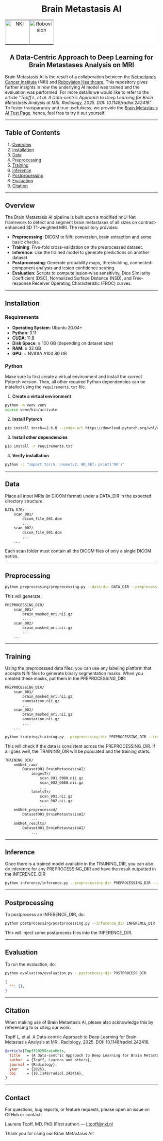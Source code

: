 <div align="center">

# Brain Metastasis AI

</div>

<table width="100%" style="background-color: white; margin: 0px auto; border-collapse: collapse;">
  <tr>
    <td align="center" width="50%" style="border: none; padding: 0;">
      <a href="https://www.nki.nl">
        <img src=".pictures/nki_logo.jpg"
             alt="NKI"
             style="background-color: white; height: 80px; width: auto;"/>
      </a>
    </td>
    <td align="center" width="50%" style="border: none; padding: 0;">
      <a href="https://www.brainmets.ai">
        <img src=".pictures/robovision_logo_1.png"
             alt="Robovision"
             style="background-color: white; height: 80px; width: auto;"/>
      </a>
    </td>
  </tr>
</table>

<div align="center">

## A Data-Centric Approach to Deep Learning for Brain Metastases Analysis on MRI 

</div>

Brain Metastasis AI is the result of a collaboration between the [Netherlands Cancer Institute](https://www.nki.nl) (NKI) and [Robovision Healthcare](https://www.brainmets.ai). This repository gives further insights in how the underlying AI model was trained and the evaluation was performed. For more details we would like to refer to the article *"Topff L, et al. A Data-centric Approach to Deep Learning for Brain Metastasis Analysis at MRI. Radiology, 2025. DOI: 10.1148/radiol.242416"*. To foster transparancy and true usefulness, we provide the [Brain Metastasis AI Test Page](https://testflight.healthcare.robovision.ai/#/ZmyJVF1RCupHEwCZ1WTO), hence, feel free to try it out yourself.

---

## Table of Contents
1. [Overview](#overview)  
2. [Installation](#installation)  
3. [Data](#data)  
4. [Preprocessing](#preprocessing)  
5. [Training](#training)  
6. [Inference](#inference)
7. [Postprocessing](#postprocessing)  
8. [Evaluation](#evaluation)  
9. [Citation](#citation)  

---

## Overview

The Brain Metastasis AI pipeline is built upon a modified nnU-Net framework to detect and segment brain metastases of all sizes on contrast-enhanced 3D T1-weighted MRI. The repository provides:

- **Preprocessing**: DICOM to Nifti conversion,  brain extraction and some basic checks.  
- **Training**: Five-fold cross-validation on the preprocessed dataset.  
- **Inference**: Use the trained model to generate predictions on another dataset.
- **Postprocessing**: Generate probability maps, thresholding, connected‐component analysis and lesion confidence scoring.  
- **Evaluation**: Scripts to compute lesion‐wise sensitivity, Dice Similarity Coefficient (DSC), Normalized Surface Distance (NSD), and Free-response Receiver Operating Characteristic (FROC) curves.

---

## Installation

### Requirements

- **Operating System**: Ubuntu 20.04+  
- **Python**: 3.11
- **CUDA**: 11.8
- **Disk Space**: ≥ 100 GB (depending on dataset size) 
- **RAM**: ≥ 32 GB 
- **GPU**: ~ NVIDIA A100 80 GB

### Python

Make sure to first create a virtual environment and install the correct Pytorch version. Then, all other required Python dependencies can be installed using the `requirements.txt` file. 

1. **Create a virtual environment**
```bash
python -m venv venv
source venv/bin/activate
```

2. **Install Pytorch**
```bash
pip install torch==2.6.0 --index-url https://download.pytorch.org/whl/cu118
```

3. **Install other dependencies**
```bash
pip install -r requirements.txt
```

4. **Verify installation**
```bash
python -c "import torch, nnunetv2, HD_BET; print('OK')"
```

---

## Data

Place all input MRIs (in DICOM format) under a DATA_DIR in the expected directory structure:
```bash
DATA_DIR/
    scan_001/
        dicom_file_001.dcm
        ...
    scan_002/
        dicom_file_001.dcm
        ...
    ...
```

Each scan folder must contain all the DICOM files of only a single DICOM series.

---

## Preprocessing

```bash
python preprocessing/preprocessing.py --data-dir DATA_DIR --preprocessing-dir PREPROCESSING_DIR
```

This will generate:

```bash
PREPROCESSING_DIR/
    scan_001/
        brain_masked_mri.nii.gz
        ...
    scan_002/
        brain_masked_mri.nii.gz
        ...
    ...
```

---

## Training

Using the preprocessed data files, you can use any labeling platform that accepts Nifti files to generate binary segmentation masks. When you created these masks, put them in the PREPROCESSING_DIR:

```bash
PREPROCESSING_DIR/
    scan_001/
        brain_masked_mri.nii.gz
        annotation.nii.gz
        ...
    scan_002/
        brain_masked_mri.nii.gz
        annotation.nii.gz
        ...
    ...
```

```bash
python training/training.py --preprocessing-dir PREPROCESSING_DIR --training-dir TRAINING_DIR
```

This will check if the data is consistent across the PREPROCESSING_DIR. If all goes well, the TRAINING_DIR will be populated and the training starts.

```bash
TRAINING_DIR/
    nnUNet_raw/
        Dataset001_BrainMetastasisAI/
            imagesTr/
                scan_001_0000.nii.gz
                scan_002_0000.nii.gz
                ...
            labelsTr/
                scan_001.nii.gz
                scan_002.nii.gz
                ...
    nnUNet_preprocessed/
        Dataset001_BrainMetastasisAI/
            ...
    nnUNet_results/
        Dataset001_BrainMetastasisAI/
            ...
```

---

## Inference

Once there is a trained model available in the TRAINING_DIR, you can also do inference for any PREPROCESSING_DIR and have the result outputted in the INFERENCE_DIR:

```bash
python inference/inference.py --preprocessing-dir PREPROCESSING_DIR --inference_dir INFERENCE_DIR
```

---

## Postprocessing

To postprocess an INFERENCE_DIR, do:

```bash
python postprocessing/postprocessing.py --inference_dir INFERENCE_DIR
```

This will inject some postprocess files into the INFERENCE_DIR.

---

## Evaluation

To run the evaluation, do:

```bash
python evaluation/evaluation.py --postprocess-dir POSTPROCESS_DIR
```

```json
{
  "": {},
}
```

---

## Citation
When making use of Brain Metastasis AI, please also acknowledge this by referencing to or citing our work:

Topff L, et al. A Data-centric Approach to Deep Learning for Brain Metastasis Analysis at MRI. Radiology, 2025. DOI: 10.1148/radiol.242416.

```bibtex
@article{Topff2025BrainMets,
  title   = {A Data-centric Approach to Deep Learning for Brain Metastasis Analysis at MRI},
  author  = {Topff, Laurens and others},
  journal = {Radiology},
  year    = {2025},
  doi     = {10.1148/radiol.242416},
}
```

---

## Contact
For questions, bug reports, or feature requests, please open an issue on GitHub or contact:

Laurens Topff, MD, PhD (First author) — l.topff@nki.nl

Thank you for using our Brain Metastasis AI!
